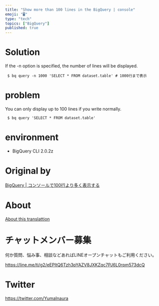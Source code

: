 ```yaml
---
title: "Show more than 100 lines in the BigQuery | console"
emoji: "🖥"
type: "tech"
topics: ["BigQuery"]
published: true
---
```


# Solution 

If the -n option is specified, the number of lines will be displayed.

     $ bq query -n 1000 'SELECT * FROM dataset.table' # 1000行まで表示 

 
# problem 

You can only display up to 100 lines if you write normally.

     $ bq query 'SELECT * FROM dataset.table' 

# environment 

- BigQuery CLI 2.0.2z 


# Original by
[BigQuery | コンソールで100行より多く表示する](https://qiita.com/Yinaura/items/49c1fbec98ec7c654d90)

# About

[About this translattion](https://qiita.com/YumaInaura/items/7f6fd1e9310a6816469a)








<!-- Update From Qiita API -->

# チャットメンバー募集


何か質問、悩み事、相談などあればLINEオープンチャットもご利用ください。

https://line.me/ti/g2/eEPltQ6Tzh3pYAZV8JXKZqc7PJ6L0rpm573dcQ





# Twitter


https://twitter.com/YumaInaura


<!-- Update From Qiita API -->


